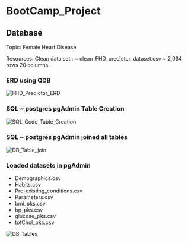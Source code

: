 # __BootCamp_Project__

## __Database__

Topic: 		Female Heart Disease

Resources:	Clean data set :       ~ clean_FHD_predictor_dataset.csv  ~ 2,034 rows 20 columns

### __ERD using QDB__ 

![FHD_Predictor_ERD](https://user-images.githubusercontent.com/87670915/129687066-bd3e640a-b41e-4ccc-850b-6e77c746b7c0.png)

### SQL ~ postgres pgAdmin Table Creation

![SQL_Code_Table_Creation](https://user-images.githubusercontent.com/87670915/129687157-e71dd7b5-35f2-4a9c-8ba9-38969d8f6a8c.png)

### SQL ~ postgres pgAdmin joined all tables 
![DB_Table_join](https://user-images.githubusercontent.com/87670915/129687123-60bbe713-1e3c-41f8-8ef6-0d7338ab5a5e.png)


### Loaded datasets in pgAdmin 
-   Demographics.csv                                      
-   Habits.csv                                           
-   Pre-existing_conditions.csv                           
-   Parameters.csv                                        
-   bmi_pks.csv
-   bp_pks.csv
-   glucose_pks.csv
-   totChol_pks.csv


![DB_Tables](https://user-images.githubusercontent.com/87670915/129688198-52636c48-7167-4c56-8ef9-9abb918b7f61.png)


